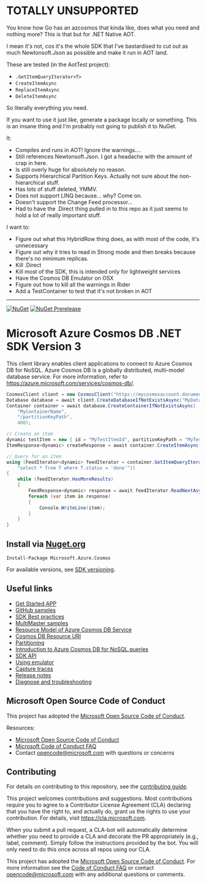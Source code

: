 # TOTALLY UNSUPPORTED

You know how Go has an azcosmos that kinda like, does what you need and nothing more? This is that but for .NET Native AOT.

I mean it's not, cos it's the whole SDK that I've bastardised to cut out as much Newtonsoft.Json as possible and make it run in AOT land.

These are tested (in the AotTest project):

- `.GetItemQueryIterator<T>`
- `CreateItemAsync`
- `ReplaceItemAsync`
- `DeleteItemAsync`

So literally everything you need.

If you want to use it just like, generate a package locally or something. This is an insane thing and I'm probably not going to publish it to NuGet.

It:
- Compiles and runs in AOT! Ignore the warnings....
- Still references Newtonsoft.Json. I got a headache with the amount of crap in here.
- Is still overly huge for absolutely no reason.
- Supports Hierarchical Partition Keys. Actually not sure about the non-hierarchical stuff.
- Has lots of stuff deleted, YMMV.
- Does not support LINQ because... why? Come on.
- Doesn't support the Change Feed processor...
- Had to have the .Direct thing pulled in to this repo as it just seems to hold a lot of really important stuff.

I want to:
- Figure out what this HybridRow thing does, as with most of the code, it's unnecessary
- Figure out why it tries to read in Strong mode and then breaks because there's no minimum replicas.
- Kill .Direct
- Kill most of the SDK, this is intended only for lightweight services
- Have the Cosmos DB Emulator on OSX
- Figure out how to kill all the warnings in Rider
- Add a TestContainer to test that it's not broken in AOT

---------

[![NuGet](https://img.shields.io/nuget/v/Microsoft.Azure.Cosmos.svg)](https://www.nuget.org/packages/Microsoft.Azure.Cosmos)
[![NuGet Prerelease](https://img.shields.io/nuget/vpre/Microsoft.Azure.Cosmos.svg)](https://www.nuget.org/packages/Microsoft.Azure.Cosmos)

# Microsoft Azure Cosmos DB .NET SDK Version 3

This client library enables client applications to connect to Azure Cosmos DB for NoSQL. Azure Cosmos DB is a globally distributed, multi-model database service. For more information, refer to https://azure.microsoft.com/services/cosmos-db/.

```csharp
CosmosClient client = new CosmosClient("https://mycosmosaccount.documents.azure.com:443/", "mysupersecretkey");
Database database = await client.CreateDatabaseIfNotExistsAsync("MyDatabaseName");
Container container = await database.CreateContainerIfNotExistsAsync(
    "MyContainerName",
    "/partitionKeyPath",
    400);

// Create an item
dynamic testItem = new { id = "MyTestItemId", partitionKeyPath = "MyTestPkValue", details = "it's working", status = "done" };
ItemResponse<dynamic> createResponse = await container.CreateItemAsync(testItem);

// Query for an item
using (FeedIterator<dynamic> feedIterator = container.GetItemQueryIterator<dynamic>(
    "select * from T where T.status = 'done'"))
{
    while (feedIterator.HasMoreResults)
    {
        FeedResponse<dynamic> response = await feedIterator.ReadNextAsync();
        foreach (var item in response)
        {
            Console.WriteLine(item);
        }
    }
}
```

## Install via [Nuget.org](https://www.nuget.org/packages/Microsoft.Azure.Cosmos/)

`Install-Package Microsoft.Azure.Cosmos`

For available versions, see [SDK versioning](./docs/versioning.md).

## Useful links

- [Get Started APP](https://docs.microsoft.com/azure/cosmos-db/sql-api-get-started)
- [GitHub samples](https://github.com/Azure/azure-cosmos-dotnet-v3/tree/master/Microsoft.Azure.Cosmos.Samples)
- [SDK Best practices](https://docs.microsoft.com/azure/cosmos-db/sql/best-practice-dotnet)
- [MultiMaster samples](https://github.com/markjbrown/azure-cosmosdb-dotnet/tree/master/samples/MultiMaster)
- [Resource Model of Azure Cosmos DB Service](https://docs.microsoft.com/azure/cosmos-db/sql-api-resources)
- [Cosmos DB Resource URI](https://docs.microsoft.com/rest/api/documentdb/documentdb-resource-uri-syntax-for-rest)
- [Partitioning](https://docs.microsoft.com/azure/cosmos-db/partition-data)
- [Introduction to Azure Cosmos DB for NoSQL queries](https://docs.microsoft.com/azure/cosmos-db/sql-api-sql-query)
- [SDK API](https://docs.microsoft.com/dotnet/api/microsoft.azure.cosmos?view=azure-dotnet)
- [Using emulator](https://github.com/Azure/azure-documentdb-dotnet/blob/master/docs/documentdb-nosql-local-emulator.md)
- [Capture traces](https://github.com/Azure/azure-documentdb-dotnet/blob/master/docs/documentdb-sdk_capture_etl.md)
- [Release notes](https://github.com/Azure/azure-cosmos-dotnet-v3/blob/master/changelog.md)
- [Diagnose and troubleshooting](https://docs.microsoft.com/azure/cosmos-db/troubleshoot-dot-net-sdk)

## Microsoft Open Source Code of Conduct
This project has adopted the [Microsoft Open Source Code of Conduct](https://opensource.microsoft.com/codeofconduct/).

Resources:

- [Microsoft Open Source Code of Conduct](https://opensource.microsoft.com/codeofconduct/)
- [Microsoft Code of Conduct FAQ](https://opensource.microsoft.com/codeofconduct/faq/)
- Contact [opencode@microsoft.com](mailto:opencode@microsoft.com) with questions or concerns


## Contributing

For details on contributing to this repository, see the [contributing guide](CONTRIBUTING.md).

This project welcomes contributions and suggestions.  Most contributions require you to agree to a
Contributor License Agreement (CLA) declaring that you have the right to, and actually do, grant us
the rights to use your contribution. For details, visit https://cla.microsoft.com.

When you submit a pull request, a CLA-bot will automatically determine whether you need to provide
a CLA and decorate the PR appropriately (e.g., label, comment). Simply follow the instructions
provided by the bot. You will only need to do this once across all repos using our CLA.

This project has adopted the [Microsoft Open Source Code of Conduct](https://opensource.microsoft.com/codeofconduct/).
For more information see the [Code of Conduct FAQ](https://opensource.microsoft.com/codeofconduct/faq/) or
contact [opencode@microsoft.com](mailto:opencode@microsoft.com) with any additional questions or comments.
